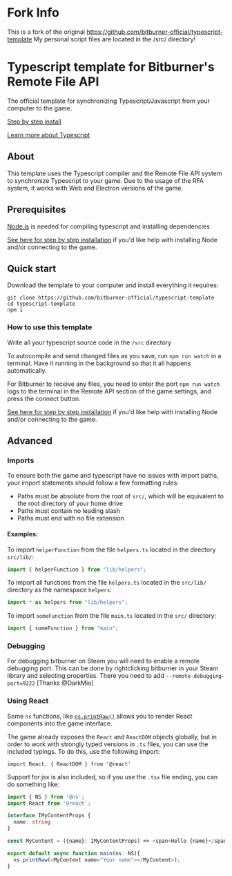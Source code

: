 # Fork Info
This is a fork of the original https://github.com/bitburner-official/typescript-template 
My personal script files are located in the /src/ directory!

# Typescript template for Bitburner's Remote File API

The official template for synchronizing Typescript/Javascript from your computer to the game.

[Step by step install](BeginnersGuide.md)

[Learn more about Typescript](https://www.typescriptlang.org/docs/)

## About

This template uses the Typescript compiler and the Remote File API system to synchronize Typescript to your game.
Due to the usage of the RFA system, it works with Web and Electron versions of the game.

## Prerequisites

[Node.js](https://nodejs.org/en/download/) is needed for compiling typescript and installing dependencies

[See here for step by step installation](BeginnersGuide.md) if you'd like help with installing Node and/or connecting to the game.

## Quick start

Download the template to your computer and install everything it requires:
```
git clone https://github.com/bitburner-official/typescript-template
cd typescript-template
npm i
```

### How to use this template

Write all your typescript source code in the `/src` directory

To autocompile and send changed files as you save, run `npm run watch` in a terminal.
Have it running in the background so that it all happens automatically.

For Bitburner to receive any files, you need to enter the port `npm run watch` logs to the terminal
in the Remote API section of the game settings, and press the connect button.

[See here for step by step installation](BeginnersGuide.md) if you'd like help with installing Node and/or connecting to the game.

## Advanced
### Imports

To ensure both the game and typescript have no issues with import paths, your import statements should follow a few formatting rules:

- Paths must be absolute from the root of `src/`, which will be equivalent to the root directory of your home drive
- Paths must contain no leading slash
- Paths must end with no file extension

#### Examples:

To import `helperFunction` from the file `helpers.ts` located in the directory `src/lib/`:

```js
import { helperFunction } from "lib/helpers";
```

To import all functions from the file `helpers.ts` located in the `src/lib/` directory as the namespace `helpers`:

```js
import * as helpers from "lib/helpers";
```

To import `someFunction` from the file `main.ts` located in the `src/` directory:

```js
import { someFunction } from "main";
```

### Debugging

For debugging bitburner on Steam you will need to enable a remote debugging port. This can be done by rightclicking bitburner in your Steam library and selecting properties. There you need to add `--remote-debugging-port=9222` [Thanks @DarkMio]

### Using React
Some `ns` functions, like [`ns.printRaw()`](https://github.com/bitburner-official/bitburner-src/blob/dev/markdown/bitburner.ns.printraw.md) allows you to render React components into the game interface. 

The game already exposes the `React` and `ReactDOM` objects globally, but in order to work with strongly typed versions in `.ts` files, you can use the included typings. To do this, use the following import:

`import React, { ReactDOM } from '@react'`

Support for jsx is also included, so if you use the `.tsx` file ending, you can do something like:

```ts
import { NS } from '@ns';
import React from '@react';

interface IMyContentProps {
  name: string
}

const MyContent = ({name}: IMyContentProps) => <span>Hello {name}</span>;

export default async function main(ns: NS){
  ns.printRaw(<MyContent name="Your name"></MyContent>);
}
```
